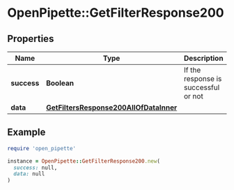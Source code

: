 # OpenPipette::GetFilterResponse200

## Properties

| Name | Type | Description | Notes |
| ---- | ---- | ----------- | ----- |
| **success** | **Boolean** | If the response is successful or not | [optional] |
| **data** | [**GetFiltersResponse200AllOfDataInner**](GetFiltersResponse200AllOfDataInner.md) |  | [optional] |

## Example

```ruby
require 'open_pipette'

instance = OpenPipette::GetFilterResponse200.new(
  success: null,
  data: null
)
```

